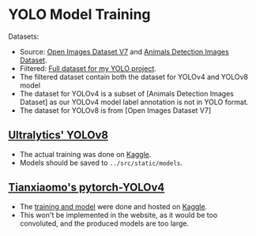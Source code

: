 # YOLO Model Training

Datasets:
-   Source: [Open Images Dataset V7](https://storage.googleapis.com/openimages/web/index.html) and [Animals Detection Images Dataset](https://www.kaggle.com/datasets/antoreepjana/animals-detection-images-dataset).
-   Filtered: [Full dataset for my YOLO project](https://kaggle.com/datasets/276603f6effbe666aef9aa0c1df328ebed65a67af6de779faa4c312d199870a8).
-   The filtered dataset contain both the dataset for YOLOv4 and YOLOv8 model
-   The dataset for YOLOv4 is a subset of [Animals Detection Images Dataset] as our YOLOv4 model label annotation is not in YOLO format.
-   The dataset for YOLOv8 is from [Open Images Dataset V7]

## [Ultralytics' YOLOv8](https://docs.ultralytics.com/models/yolov8/)

-   The actual training was done on [Kaggle](https://www.kaggle.com/anphongtrannguyen).
-   Models should be saved to `../src/static/models`.

## [Tianxiaomo's pytorch-YOLOv4](https://github.com/Tianxiaomo/pytorch-YOLOv4)

-   The [training and model](https://kaggle.com/datasets/85f52bba94f35c7001e174b5a0c70e8199b84330b1a05f5091904f572463302c) were done and hosted on [Kaggle](https://www.kaggle.com/anphongtrannguyen).
-   This won't be implemented in the website, as it would be too convoluted, and the produced models are too large.

